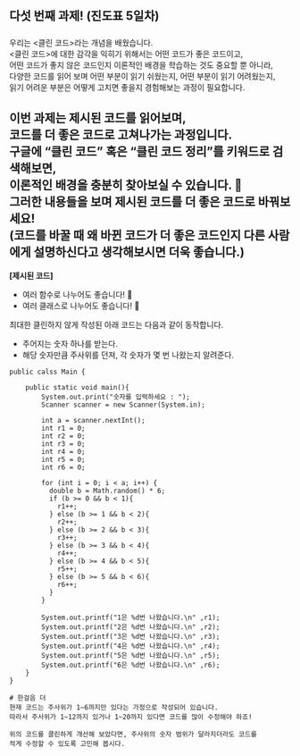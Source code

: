 ## 다섯 번째 과제! (진도표 5일차)

#####
우리는 <클린 코드>라는 개념을 배웠습니다.  
<클린 코드>에 대한 감각을 익히기 위해서는 어떤 코드가 좋은 코드이고,  
어떤 코드가 좋지 않은 코드인지 이론적인 배경을 학습하는 것도 중요할 뿐 아니라,  
다양한 코드를 읽어 보며 어떤 부분이 읽기 쉬웠는지, 어떤 부분이 읽기 어려웠는지,  
읽기 어려운 부분은 어떻게 고치면 좋을지 경험해보는 과정이 필요합니다.

이번 과제는 제시된 코드를 읽어보며,  
코드를 더 좋은 코드로 고쳐나가는 과정입니다.  
구글에 “클린 코드” 혹은 “클린 코드 정리”를 키워드로 검색해보면,  
이론적인 배경을 충분히 찾아보실 수 있습니다. 🙂  
그러한 내용들을 보며 제시된 코드를 더 좋은 코드로 바꿔보세요!  
(코드를 바꿀 때 왜 바뀐 코드가 더 좋은 코드인지 다른 사람에게 설명하신다고 생각해보시면 더욱 좋습니다.)
---

**[제시된 코드]**

- 여러 함수로 나누어도 좋습니다! 🙂
- 여러 클래스로 나누어도 좋습니다! 🙂

최대한 클린하지 않게 작성된 아래 코드는 다음과 같이 동작합니다.

- 주어지는 숫자 하나를 받는다.
- 해당 숫자만큼 주사위를 던져, 각 숫자가 몇 번 나왔는지 알려준다.

```
public calss Main {

    public static void main(){
        System.out.print("숫자를 입력하세요 : ");
        Scanner scanner = new Scanner(System.in);
        
        int a = scanner.nextInt();
        int r1 = 0;
        int r2 = 0;
        int r3 = 0;
        int r4 = 0;
        int r5 = 0;
        int r6 = 0;
        
        for (int i = 0; i < a; i++) {
          double b = Math.random() * 6;
          if (b >= 0 && b < 1){
            r1++;
          } else (b >= 1 && b < 2){
            r2++;
          } else (b >= 2 && b < 3){
            r3++;
          } else (b >= 3 && b < 4){
            r4++;
          } else (b >= 4 && b < 5){
            r5++;
          } else (b >= 5 && b < 6){
            r6++;
          }
        }
        
        System.out.printf("1은 %d번 나왔습니다.\n" ,r1);
        System.out.printf("2은 %d번 나왔습니다.\n" ,r2);
        System.out.printf("3은 %d번 나왔습니다.\n" ,r3);
        System.out.printf("4은 %d번 나왔습니다.\n" ,r4);
        System.out.printf("5은 %d번 나왔습니다.\n" ,r5);
        System.out.printf("6은 %d번 나왔습니다.\n" ,r6);
    }
}
```

```
# 한걸음 더
현재 코드는 주사위가 1~6까지만 있다는 가정으로 작성되어 있습니다.
따라서 주사위가 1~12까지 있거나 1~20까지 있다면 코드를 많이 수정해야 하죠!

위의 코드를 클린하게 개선해 보았다면, 주사위의 숫자 범위가 달라지더라도 코드를 
적게 수정할 수 있도록 고민해 봅시다.
```